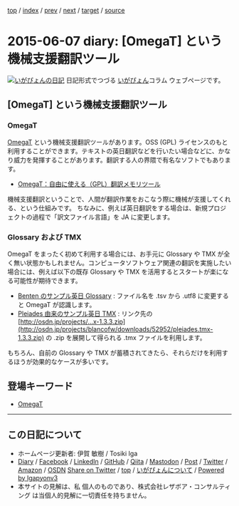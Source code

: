[top](../index.html) 
 / [index](index.html) 
 / [prev](ig150605.html) 
 / [next](ig150608.html) 
 / [target](https://www.igapyon.jp/igapyon/diary/2015/ig150607.html) 
 / [source](https://github.com/igapyon/diary/blob/master/2015/ig150607.src.md) 

2015-06-07 diary: [OmegaT] という機械支援翻訳ツール
=====================================================================================================
[![いがぴょんの日記](https://www.igapyon.jp/igapyon/diary/images/iga200306s.jpg "いがぴょん")](https://www.igapyon.jp/igapyon/diary/memo/memoigapyon.html) 日記形式でつづる [いがぴょん](https://www.igapyon.jp/igapyon/diary/memo/memoigapyon.html)コラム ウェブページです。

## [OmegaT] という機械支援翻訳ツール

### OmegaT

[OmegaT](../keyword/omegat.html) という機械支援翻訳ツールがあります。OSS (GPL) ライセンスのもと利用することができます。テキストの英日翻訳などを行いたい場合などに、かなり威力を発揮することがあります。翻訳する人の界隈で有名なソフトでもあります。

* [OmegaT：自由に使える（GPL）翻訳メモリツール](http://www.omegat.org/ja/omegat.html)

機械支援翻訳ということで、人間が翻訳作業をおこなう際に機械が支援してくれる、という仕組みです。
ちなみに、例えば英日翻訳をする場合は、新規プロジェクトの過程で「訳文ファイル言語」を JA に変更します。

### Glossary および TMX

OmegaT をまったく初めて利用する場合には、お手元に Glossary や TMX が全く無い状態かもしれません。コンピュータソフトウェア関連の翻訳を実施したい場合には、例えば以下の既存 Glossary や TMX を活用するとスタートが楽になる可能性が期待できます。

* [Benten のサンプル英日 Glossary](http://svn.osdn.jp/svnroot/benten/trunk/benten.cat.glossary.data.tsv/glossary/BlancoNLpackGeneratorGlossary.tsv) : ファイル名を .tsv から .utf8 に変更すると OmegaT が認識します。
* [Pleiades 由来のサンプル英日 TMX](http://osdn.jp/projects/blancofw/releases/p7679) : リンク先の [http://osdn.jp/projects/...x-1.3.3.zip](http://osdn.jp/projects/blancofw/downloads/52952/pleiades.tmx-1.3.3.zip) の .zip を展開して得られる .tmx ファイルを利用します。

もちろん、自前の Glossary や TMX が蓄積されてきたら、それらだけを利用するほうが効果的なケースが多いです。

## 登場キーワード

* [OmegaT](../keyword/omegat.html)

----------------------------------------------------------------------------------------------------

## この日記について

* ホームページ更新者: 伊賀 敏樹 / Tosiki Iga
* [Diary](https://www.igapyon.jp/igapyon/diary/) / [Facebook](https://www.facebook.com/igapyon) / [LinkedIn](https://www.linkedin.com/in/toshikiiga) / [GitHub](https://github.com/igapyon) / [Qiita](https://qiita.com/igapyon) / [Mastodon](https://social.vivaldi.net/@igapyon) / [Post](https://post.news/igapyon) / [Twitter](https://twitter.com/ToshikiIga) / [Amazon](https://www.amazon.co.jp/%E4%BC%8A%E8%B3%80-%E6%95%8F%E6%A8%B9/e/B004LTQWCQ) / [OSDN](https://ja.osdn.net/users/iga/)
[Share on Twitter](https://twitter.com/intent/tweet?hashtags=igapyon%2Cdiary%2C%E3%81%84%E3%81%8C%E3%81%B4%E3%82%87%E3%82%93%2COmegaT&text=%5BOmegaT%5D+%E3%81%A8%E3%81%84%E3%81%86%E6%A9%9F%E6%A2%B0%E6%94%AF%E6%8F%B4%E7%BF%BB%E8%A8%B3%E3%83%84%E3%83%BC%E3%83%AB&url=https%3A%2F%2Fwww.igapyon.jp%2Figapyon%2Fdiary%2F2015%2Fig150607.html) / [top](../index.html) / [いがぴょんについて](https://www.igapyon.jp/igapyon/diary/memo/memoigapyon.html) / [Powered by Igapyonv3](https://github.com/igapyon/igapyonv3)
* 本サイトの見解は、私 個人のものであり、株式会社レザボア・コンサルティング は当個人的見解に一切責任を持ちません。 
